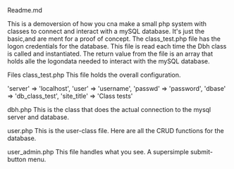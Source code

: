 Readme.md

This is a demoversion of how you cna make a small php system with classes to connect and interact with a mySQL database. It's just the basic,and are ment for a proof of concept. The 
class_test.php file has the logon credentials for the database. This file is read each time the Dbh class is called and instantiated. The return value from the file is an array that
holds alle the logondata needed to interact with the mySQL database.


Files
class_test.php
This file holds the overall  configuration.

'server' => 'localhost',
'user' => 'username',
'passwd' => 'password',
'dbase' => 'db_class_test',
'site_title' => 'Class tests'

dbh.php
This is the class that does the actual connection to the mysql server and database.

user.php
This is the user-class file. Here are all the CRUD functions for the database.

user_admin.php
This file handles what you see. A supersimple submit-button menu.
